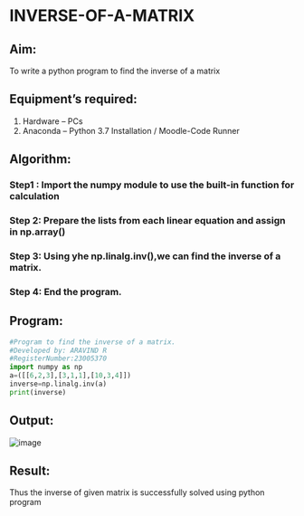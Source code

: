 # INVERSE-OF-A-MATRIX
## Aim:
To write a python program to find the inverse of a matrix
## Equipment’s required:
1. 	Hardware – PCs
2. 	Anaconda – Python 3.7 Installation / Moodle-Code Runner
## Algorithm:
### Step1 : Import the numpy module to use the built-in function for calculation
### Step 2: Prepare the lists from each linear equation and assign in np.array()
### Step 3: Using yhe np.linalg.inv(),we can find the inverse of a matrix.
### Step 4: End the program.

## Program:
~~~python
#Program to find the inverse of a matrix.
#Developed by: ARAVIND R
#RegisterNumber:23005370
import numpy as np
a=([[6,2,3],[3,1,1],[10,3,4]])
inverse=np.linalg.inv(a)
print(inverse)
~~~
## Output:
![image](https://github.com/ARAVIND23005370/INVERSE-OF-A-MATRIX/assets/148514836/f83d30e4-6f45-4f63-a44a-d8653dfbeac9)

## Result:
Thus the inverse of given matrix is successfully solved using python program

